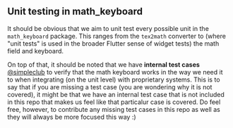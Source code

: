 ## Unit testing in math_keyboard

It should be obvious that we aim to unit test every possible unit in the
`math_keyboard` package. This ranges from the `tex2math` converter to (where
"unit tests" is used in the broader Flutter sense of widget tests) the math
field and keyboard.

On top of that, it should be noted that we have **internal test cases**
[@simpleclub][simpleclub] to verify that the math keyboard works in the way
we need it to when integrating (on the unit level) with proprietary systems.
This is to say that if you are missing a test case (you are wondering why it
is not covered), it might be that we have an internal test case that is not
included in this repo that makes us feel like that particalur case is covered.
Do feel free, however, to contribute any missing test cases in this repo as well
as they will always be more focused this way :)

[simpleclub]: https://github.com/simpleclub
